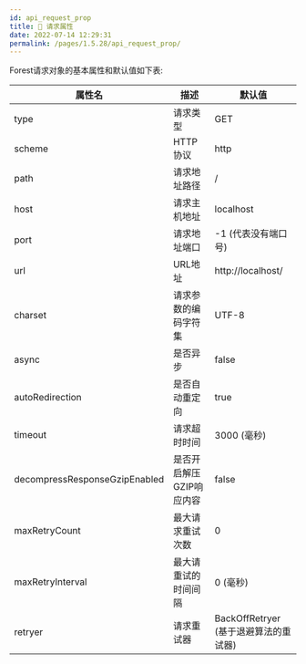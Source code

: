 ```yaml
---
id: api_request_prop
title: 🚢 请求属性
date: 2022-07-14 12:29:31
permalink: /pages/1.5.28/api_request_prop/
---
```


Forest请求对象的基本属性和默认值如下表:

| 属性名 | 描述 |  默认值 |
| ----- | ----- | ------ |
| type  | 请求类型  | GET    |
| scheme| HTTP协议| http   |
| path  | 请求地址路径  | /      |
| host  | 请求主机地址  | localhost |
| port  | 请求地址端口  | -1 (代表没有端口号) |
| url   | URL地址   | http://localhost/ |
| charset | 请求参数的编码字符集 | UTF-8 | 
| async | 是否异步 | false |
| autoRedirection | 是否自动重定向 | true |
| timeout | 请求超时时间 | 3000 (毫秒) |
| decompressResponseGzipEnabled | 是否开启解压GZIP响应内容 | false |
| maxRetryCount | 最大请求重试次数 | 0 |
| maxRetryInterval | 最大请重试的时间间隔 | 0 (毫秒) |
| retryer | 请求重试器 | BackOffRetryer (基于退避算法的重试器) |
